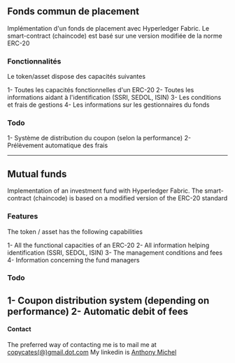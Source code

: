 ## Fonds commun de placement

Implémentation d'un fonds de placement avec Hyperledger Fabric.
Le smart-contract (chaincode) est basé sur une version modifiée de la norme ERC-20

### Fonctionnalités
Le token/asset dispose des capacités suivantes

1- Toutes les capacités fonctionnelles d'un ERC-20
2- Toutes les informations aidant à l'identification (SSRI, SEDOL, ISIN)
3- Les conditions et frais de gestions 
4- Les informations sur les gestionnaires du fonds

### Todo
1- Système de distribution du coupon (selon la performance)
2- Prélèvement automatique des frais

*******************************************************************************
## Mutual funds

Implementation of an investment fund with Hyperledger Fabric.
The smart-contract (chaincode) is based on a modified version of the ERC-20 standard

### Features
The token / asset has the following capabilities

1- All the functional capacities of an ERC-20
2- All information helping identification (SSRI, SEDOL, ISIN)
3- The management conditions and fees
4- Information concerning the fund managers

### Todo
1- Coupon distribution system (depending on performance)
2- Automatic debit of fees
--------------------------------------------------------
#### Contact 
The preferred way of contacting me is to mail me at [copycates(@)gmail.dot.com](mailto:copycates@gmail.dot.com)  My linkedin is [Anthony Michel](https://www.linkedin.com/in/thonymg/) 